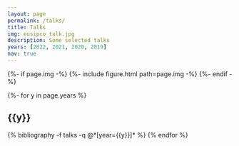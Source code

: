 ```yaml
---
layout: page
permalink: /talks/
title: Talks
img: eusipco_talk.jpg
description: Some selected talks
years: [2022, 2021, 2020, 2019]
nav: true
---
```


{%- if page.img -%}
  {%- include figure.html 
    path=page.img -%}
{%- endif -%}

<!-- _pages/publications.md -->
<div class="publications">

{%- for y in page.years %}
  <h2 class="year">{{y}}</h2>
  {% bibliography -f talks -q @*[year={{y}}]* %}
{% endfor %}

</div>

